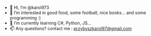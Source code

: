 - 👋 Hi, I’m @karol973
- 👀 I’m interested in good food, some football, nice books... and some programming :)
- 🌱 I’m currently learning C#, Python, JS...
- 📫 Any questions? 
  contact me : przybyszkarol97@gmail.com

<!---
karol973/karol973 is a ✨ special ✨ repository because its `README.md` (this file) appears on your GitHub profile.
You can click the Preview link to take a look at your changes.
--->
